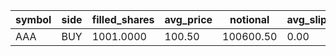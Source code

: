 | symbol | side | filled_shares | avg_price | notional | avg_slippage | residual_drift_bps |
| --- | --- | --- | --- | --- | --- | --- |
| AAA | BUY | 1001.0000 | 100.50 | 100600.50 | 0.00 | -9.50 |
